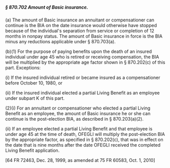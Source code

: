 ##### § 870.702 Amount of Basic insurance. #####

(a) The amount of Basic insurance an annuitant or compensationer can continue is the BIA on the date insurance would otherwise have stopped because of the individual's separation from service or completion of 12 months in nonpay status. The amount of Basic insurance in force is the BIA minus any reductions applicable under § 870.703(a).

(b)(1) For the purpose of paying benefits upon the death of an insured individual under age 45 who is retired or receiving compensation, the BIA will be multiplied by the appropriate age factor shown in § 870.202(c) of this part. Exceptions:

(i) If the insured individual retired or became insured as a compensationer before October 10, 1980, or

(ii) If the insured individual elected a partial Living Benefit as an employee under subpart K of this part.

(2)(i) For an annuitant or compensationer who elected a partial Living Benefit as an employee, the amount of Basic insurance he or she can continue is the post-election BIA, as described in § 870.203(a)(2).

(ii) If an employee elected a partial Living Benefit and that employee is under age 45 at the time of death, OFEGLI will multiply the post-election BIA by the appropriate factor, as specified in § 870.202(c), that was in effect on the date that is nine months after the date OFEGLI received the completed Living Benefit application.

[64 FR 72463, Dec. 28, 1999, as amended at 75 FR 60583, Oct. 1, 2010]